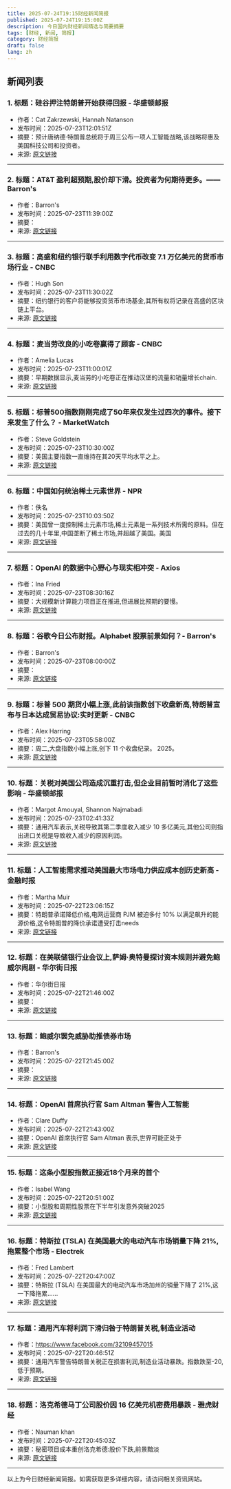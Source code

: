 ```yaml
---
title: 2025-07-24T19:15财经新闻简报
published: 2025-07-24T19:15:00Z
description: 今日国内财经新闻精选与简要摘要
tags: [财经, 新闻, 简报]
category: 财经简报
draft: false
lang: zh
---
```


## 新闻列表

### 1. 标题：硅谷押注特朗普开始获得回报 - 华盛顿邮报
- 作者：Cat Zakrzewski, Hannah Natanson
- 发布时间：2025-07-23T12:01:51Z
- 摘要：预计唐纳德·特朗普总统将于周三公布一项人工智能战略,该战略将惠及美国科技公司和投资者。
- 来源: [原文链接](https://www.washingtonpost.com/politics/2025/07/23/trump-ai-action-plan-big-tech/)

---

### 2. 标题：AT&amp;T 盈利超预期,股价却下滑。投资者为何期待更多。—— Barron&#39;s
- 作者：Barron&#39;s
- 发布时间：2025-07-23T11:39:00Z
- 摘要：
- 来源: [原文链接](https://www.barrons.com/articles/at-t-earnings-stock-price-137ac65e)

---

### 3. 标题：高盛和纽约银行联手利用数字代币改变 7.1 万亿美元的货币市场行业 - CNBC
- 作者：Hugh Son
- 发布时间：2025-07-23T11:30:02Z
- 摘要：纽约银行的客户将能够投资货币市场基金,其所有权将记录在高盛的区块链上平台。
- 来源: [原文链接](https://www.cnbc.com/2025/07/23/goldman-sachs-bny-money-market-fund-digital-tokens.html)

---

### 4. 标题：麦当劳改良的小吃卷赢得了顾客 - CNBC
- 作者：Amelia Lucas
- 发布时间：2025-07-23T11:00:01Z
- 摘要：早期数据显示,麦当劳的小吃卷正在推动汉堡的流量和销量增长chain.
- 来源: [原文链接](https://www.cnbc.com/2025/07/23/mcdonalds-snack-wrap-launch-lifts-sales.html)

---

### 5. 标题：标普500指数刚刚完成了50年来仅发生过四次的事件。接下来发生了什么？ - MarketWatch
- 作者：Steve Goldstein
- 发布时间：2025-07-23T10:30:00Z
- 摘要：美国主要指数一直维持在其20天平均水平之上。
- 来源: [原文链接](https://www.marketwatch.com/story/the-sp-500-just-did-something-its-only-done-four-times-in-50-years-heres-what-happened-next-17fb18da)

---

### 6. 标题：中国如何统治稀土元素世界 - NPR
- 作者：佚名
- 发布时间：2025-07-23T10:03:50Z
- 摘要：美国曾一度控制稀土元素市场,稀土元素是一系列技术所需的原料。但在过去的几十年里,中国垄断了稀土市场,并超越了美国。美国
- 来源: [原文链接](https://www.npr.org/2025/07/23/nx-s1-5475137/china-rare-earth-elements)

---

### 7. 标题：OpenAI 的数据中心野心与现实相冲突 - Axios
- 作者：Ina Fried
- 发布时间：2025-07-23T08:30:16Z
- 摘要：大规模新计算能力项目正在推进,但进展比预期的要慢。
- 来源: [原文链接](https://www.axios.com/2025/07/23/openai-data-centers-stargate)

---

### 8. 标题：谷歌今日公布财报。Alphabet 股票前景如何？- Barron&#39;s
- 作者：Barron&#39;s
- 发布时间：2025-07-23T08:00:00Z
- 摘要：
- 来源: [原文链接](https://www.barrons.com/articles/google-earnings-alphabet-stock-price-1d3cca41)

---

### 9. 标题：标普 500 期货小幅上涨,此前该指数创下收盘新高,特朗普宣布与日本达成贸易协议:实时更新 - CNBC
- 作者：Alex Harring
- 发布时间：2025-07-23T05:58:00Z
- 摘要：周二,大盘指数小幅上涨,创下 11 个收盘纪录。 2025。
- 来源: [原文链接](https://www.cnbc.com/2025/07/22/stock-market-today-live-updates.html)

---

### 10. 标题：关税对美国公司造成沉重打击,但企业目前暂时消化了这些影响 - 华盛顿邮报
- 作者：Margot Amouyal, Shannon Najmabadi
- 发布时间：2025-07-23T02:41:33Z
- 摘要：通用汽车表示,关税导致其第二季度收入减少 10 多亿美元,其他公司则指出进口关税是导致收入减少的原因利润。
- 来源: [原文链接](https://www.washingtonpost.com/business/2025/07/22/tariffs-cost-gm-stellantis-profits-trump/)

---

### 11. 标题：人工智能需求推动美国最大市场电力供应成本创历史新高 - 金融时报
- 作者：Martha Muir
- 发布时间：2025-07-22T23:06:15Z
- 摘要：特朗普承诺降低价格,电网运营商 PJM 被迫多付 10% 以满足飙升的能源价格,这令特朗普的降价承诺遭受打击needs
- 来源: [原文链接](https://www.ft.com/content/f1bcd674-5ce4-4bcd-a3a5-4c35649add1b)

---

### 12. 标题：在美联储银行业会议上,萨姆·奥特曼探讨资本规则并避免鲍威尔闹剧 - 华尔街日报
- 作者：华尔街日报
- 发布时间：2025-07-22T21:46:00Z
- 摘要：
- 来源: [原文链接](https://www.wsj.com/economy/central-banking/at-the-feds-banking-conference-sam-altman-capital-rules-and-avoiding-the-powell-drama-e340a00a)

---

### 13. 标题：鲍威尔罢免威胁助推债券市场
- 作者：Barron&#39;s
- 发布时间：2025-07-22T21:45:00Z
- 摘要：
- 来源: [原文链接](https://www.barrons.com/articles/powell-trump-bond-trade-yields-6ded8ab0)

---

### 14. 标题：OpenAI 首席执行官 Sam Altman 警告人工智能
- 作者：Clare Duffy
- 发布时间：2025-07-22T21:43:00Z
- 摘要：OpenAI 首席执行官 Sam Altman 表示,世界可能正处于
- 来源: [原文链接](https://www.cnn.com/2025/07/22/tech/openai-sam-altman-fraud-crisis)

---

### 15. 标题：这条小型股指数正接近18个月来的首个
- 作者：Isabel Wang
- 发布时间：2025-07-22T20:51:00Z
- 摘要：小型股和周期性股票在下半年引发意外突破2025
- 来源: [原文链接](https://www.marketwatch.com/story/the-small-cap-benchmark-index-is-approaching-its-first-golden-cross-in-18-months-heres-what-history-shows-will-come-next-3b2e037f)

---

### 16. 标题：特斯拉 (TSLA) 在美国最大的电动汽车市场销量下降 21%,拖累整个市场 - Electrek
- 作者：Fred Lambert
- 发布时间：2025-07-22T20:47:00Z
- 摘要：特斯拉 (TSLA) 在美国最大的电动汽车市场加州的销量下降了 21%,这一下降拖累......
- 来源: [原文链接](http://electrek.co/2025/07/22/tesla-tsla-sales-are-down-21-in-biggest-us-ev-market-dragging-whole-market-down/)

---

### 17. 标题：通用汽车将利润下滑归咎于特朗普关税,制造业活动
- 作者：https://www.facebook.com/32109457015
- 发布时间：2025-07-22T20:46:51Z
- 摘要：通用汽车警告特朗普关税正在损害利润,制造业活动暴跌。指数跌至-20,低于预期。
- 来源: [原文链接](https://www.commondreams.org/news/trump-tariffs-manufacturing)

---

### 18. 标题：洛克希德马丁公司股价因 16 亿美元机密费用暴跌 - 雅虎财经
- 作者：Nauman khan
- 发布时间：2025-07-22T20:45:03Z
- 摘要：秘密项目成本重创洛克希德:股价下跌,前景黯淡
- 来源: [原文链接](https://finance.yahoo.com/news/lockheed-martin-shares-plunge-1-204503405.html)

---


以上为今日财经新闻简报。如需获取更多详细内容，请访问相关资讯网站。